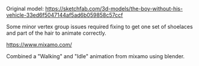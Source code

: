 Original model: https://sketchfab.com/3d-models/the-boy-without-his-vehicle-33ed6f5047144af5ad6b059858c57ccf

Some minor vertex group issues required fixing to get one set of shoelaces and part of the hair to animate correctly.

https://www.mixamo.com/

Combined a "Walking" and "Idle" animation from mixamo using blender.
